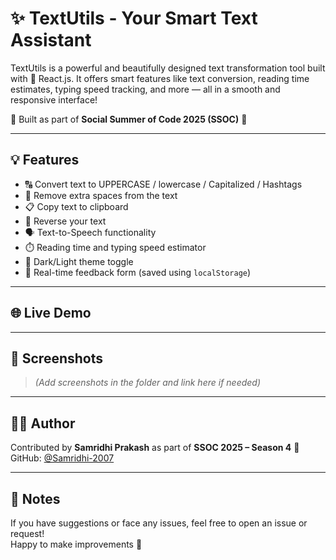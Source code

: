 # ✨ TextUtils - Your Smart Text Assistant

TextUtils is a powerful and beautifully designed text transformation tool built with 💙 React.js. It offers smart features like text conversion, reading time estimates, typing speed tracking, and more — all in a smooth and responsive interface!

🔧 Built as part of **Social Summer of Code 2025 (SSOC)** 🚀

---

## 💡 Features

- 🔠 Convert text to UPPERCASE / lowercase / Capitalized / Hashtags
- 🧹 Remove extra spaces from the text
- 📋 Copy text to clipboard
- 🔁 Reverse your text
- 🗣️ Text-to-Speech functionality
- ⏱️ Reading time and typing speed estimator
- 🌙 Dark/Light theme toggle
- 💬 Real-time feedback form (saved using `localStorage`)

---

## 🌐 Live Demo



---

## 📸 Screenshots

> _(Add screenshots in the folder and link here if needed)_

---

## 👩‍💻 Author

Contributed by **Samridhi Prakash** as part of **SSOC 2025 – Season 4** 💛  
GitHub: [@Samridhi-2007](https://github.com/Samridhi-2007)

---

## 📝 Notes

If you have suggestions or face any issues, feel free to open an issue or request!  
Happy to make improvements 🙌

